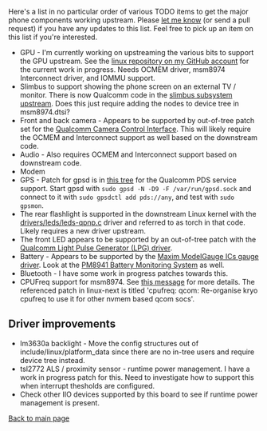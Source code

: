 Here's a list in no particular order of various TODO items to get the major phone components
working upstream. Please [let me know](mailto:masneyb@onstation.org) (or send a pull request) if you
have any updates to this list. Feel free to pick up an item on this list if you're interested.

- GPU - I'm currently working on upstreaming the various bits to support the GPU upstream. See the
  [linux repository on my GitHub account](https://github.com/masneyb/linux/branches) for the
  current work in progress. Needs OCMEM driver, msm8974 Interconnect driver, and IOMMU support.
- Slimbus to support showing the phone screen on an external TV / monitor. There is now Qualcomm
  code in the
  [slimbus subsystem upstream](https://git.kernel.org/pub/scm/linux/kernel/git/qcom/linux.git/tree/drivers/slimbus).
  Does this just require adding the nodes to device tree in msm8974.dtsi?
- Front and back camera - Appears to be supported by out-of-tree patch set for the
  [Qualcomm Camera Control Interface](https://patchwork.ozlabs.org/cover/825398/). This will likely
  require the OCMEM and Interconnect support as well based on the downstream code.
- Audio - Also requires OCMEM and Interconnect support based on downstream code.
- Modem
- GPS - Patch for gpsd is in [this tree](https://github.com/andersson/gpsd/commits/master) for the
  Qualcomm PDS service support. Start gpsd with `sudo gpsd -N -D9 -F /var/run/gpsd.sock` and
  connect to it with `sudo gpsdctl add pds://any`, and test with `sudo gpsmon`.
- The rear flashlight is supported in the downstream Linux kernel with the
  [drivers/leds/leds-qpnp.c](https://github.com/AICP/kernel_lge_hammerhead/blob/n7.1/drivers/leds/leds-qpnp.c)
  driver and referred to as torch in that code. Likely requires a new driver upstream.
- The front LED appears to be supported by an out-of-tree patch with the
  [Qualcomm Light Pulse Generator (LPG) driver](https://lkml.org/lkml/2017/11/15/26).
- Battery - Appears to be supported by the
  [Maxim ModelGauge ICs gauge driver](https://lore.kernel.org/patchwork/patch/437579/). Look at the
  [PM8941 Battery Monitoring System](https://lore.kernel.org/lkml/20180614151435.6471-2-ctatlor97@gmail.com/)
  as well.
- Bluetooth - I have some work in progress patches towards this.
- CPUFreq support for msm8974. See [this message](https://lore.kernel.org/lkml/20190812152826.GA7958@centauri/)
  for more details. The referenced patch in linux-next is titled
  'cpufreq: qcom: Re-organise kryo cpufreq to use it for other nvmem based qcom socs'.

## Driver improvements

- lm3630a backlight - Move the config structures out of include/linux/platform_data since there
  are no in-tree users and require device tree instead.
- tsl2772 ALS / proximity sensor - runtime power management. I have a work in progress patch for
  this. Need to investigate how to support this when interrupt thesholds are configured.
- Check other IIO devices supported by this board to see if runtime power management is present.

[Back to main page](README.md)
